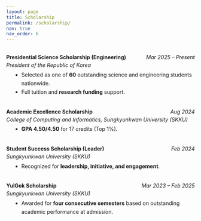 ```yaml
---
layout: page
title: Scholarship
permalink: /scholarship/
nav: true
nav_order: 6
---
```


<br>

<div style="display:flex;justify-content:space-between;align-items:baseline;margin-bottom:0.3em;">
  <div><strong>Presidential Science Scholarship (Engineering)</strong></div>
  <div style="text-align:right;white-space:nowrap;"><em>Mar 2025 – Present</em></div>
</div>
<em>President of the Republic of Korea</em>  
<ul style="margin:0.4em 0 1.1em 1.2em;line-height:1.65;">
  <li>Selected as one of <strong>60</strong> outstanding science and engineering students nationwide.</li>
  <li>Full tuition and <strong>research funding</strong> support.</li>
</ul>

<br>

<div style="display:flex;justify-content:space-between;align-items:baseline;margin-bottom:0.3em;">
  <div><strong>Academic Excellence Scholarship</strong></div>
  <div style="text-align:right;white-space:nowrap;"><em>Aug 2024</em></div>
</div>
<em>College of Computing and Informatics, Sungkyunkwan University (SKKU)</em>  
<ul style="margin:0.4em 0 1.1em 1.2em;line-height:1.65;">
  <li><strong>GPA 4.50/4.50</strong> for 17 credits (Top 1%).</li>
</ul>

<br>

<div style="display:flex;justify-content:space-between;align-items:baseline;margin-bottom:0.3em;">
  <div><strong>Student Success Scholarship (Leader)</strong></div>
  <div style="text-align:right;white-space:nowrap;"><em>Feb 2024</em></div>
</div>
<em>Sungkyunkwan University (SKKU)</em>  
<ul style="margin:0.4em 0 1.1em 1.2em;line-height:1.65;">
  <li>Recognized for <strong>leadership, initiative, and engagement</strong>.</li>
</ul>

<br>

<div style="display:flex;justify-content:space-between;align-items:baseline;margin-bottom:0.3em;">
  <div><strong>YulGok Scholarship</strong></div>
  <div style="text-align:right;white-space:nowrap;"><em>Mar 2023 – Feb 2025</em></div>
</div>
<em>Sungkyunkwan University (SKKU)</em>  
<ul style="margin:0.4em 0 1.1em 1.2em;line-height:1.65;">
  <li>Awarded for <strong>four consecutive semesters</strong> based on outstanding academic performance at admission.</li>
</ul>
